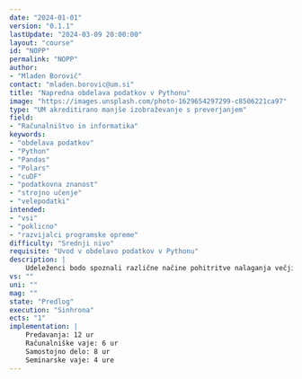 ```yaml
---
date: "2024-01-01" 
version: "0.1.1"
lastUpdate: "2024-03-09 20:00:00"
layout: "course"
id: "NOPP"
permalink: "NOPP"
author:
- "Mladen Borovič"
contact: "mladen.borovic@um.si"
title: "Napredna obdelava podatkov v Pythonu"
image: "https://images.unsplash.com/photo-1629654297299-c8506221ca97"
type: "UM akreditirano manjše izobraževanje s preverjanjem"
field:
- "Računalništvo in informatika"
keywords:
- "obdelava podatkov"
- "Python"
- "Pandas"
- "Polars"
- "cuDF"
- "podatkovna znanost"
- "strojno učenje"
- "velepodatki"
intended:
- "vsi"
- "poklicno"
- "razvijalci programske opreme"
difficulty: "Srednji nivo"
requisite: "Uvod v obdelavo podatkov v Pythonu"
description: |
    Udeleženci bodo spoznali različne načine pohitritve nalaganja večjih podatkovnih zbirk s knjižnico Pandas. Nadalje bodo predstavljeni načini dodatnih pohitritev dela z večjimi podatkovnimi zbirkami, ki jih omogočata knjižnici Polars in cuDF. Udeleženci bodo s primerjavo izvedbe funkcij za delo s podatki v omenjenih knjižnicah spoznali prednosti in slabosti posameznih pristopov za obdelavo podatkov.
vs: ""
uni: ""
mag: ""
state: "Predlog"
execution: "Sinhrona"
ects: "1"
implementation: |
    Predavanja: 12 ur
    Računalniške vaje: 6 ur
    Samostojno delo: 8 ur
    Seminarske vaje: 4 ure
---
```

